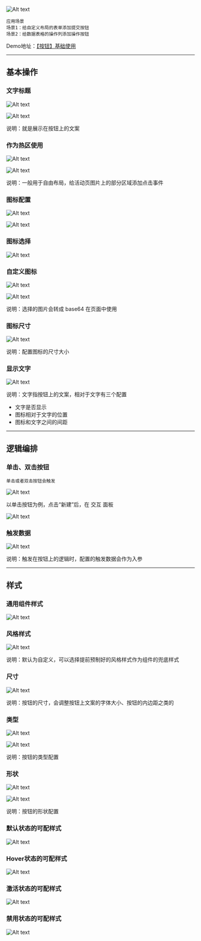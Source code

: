 ![Alt text](img/image.png)

```
应用场景
场景1：给自定义布局的表单添加提交按钮
场景2：给数据表格的操作列添加操作按钮
```
Demo地址：[【按钮】基础使用](https://my.mybricks.world/mybricks-pc-page/index.html?id=473204636033093)

-----
## 基本操作
### 文字标题
![Alt text](img/image-1.png)

![Alt text](img/image-2.png)

说明：就是展示在按钮上的文案

### 作为热区使用
![Alt text](img/image-3.png)

![Alt text](img/image-4.png)

说明：一般用于自由布局，给活动页图片上的部分区域添加点击事件

### 图标配置
![Alt text](img/image-5.png)

![Alt text](img/image-6.png)

### 图标选择
![Alt text](img/image-7.png)

### 自定义图标
![Alt text](img/image-8.png)

![Alt text](img/image-9.png)

说明：选择的图片会转成 base64 在页面中使用

### 图标尺寸
![Alt text](img/image-10.png)

说明：配置图标的尺寸大小

### 显示文字
![Alt text](img/image-11.png)

说明：文字指按钮上的文案，相对于文字有三个配置
- 文字是否显示
- 图标相对于文字的位置
- 图标和文字之间的间距

----
## 逻辑编排
### 单击、双击按钮
```
单击或者双击按钮会触发
```
![Alt text](img/image-12.png)

以单击按钮为例，点击“新建”后，在 交互 面板

![Alt text](img/image-13.png)

### 触发数据
![Alt text](img/image-14.png)

说明：触发在按钮上的逻辑时，配置的触发数据会作为入参

-----

## 样式
### 通用组件样式
![Alt text](img/image-15.png)

### 风格样式
![Alt text](img/image-16.png)

说明：默认为自定义，可以选择提前预制好的风格样式作为组件的兜底样式

### 尺寸
![Alt text](img/image-17.png)

说明：按钮的尺寸，会调整按钮上文案的字体大小、按钮的内边距之类的

### 类型
![Alt text](img/image-18.png)

![Alt text](img/image-19.png)

说明：按钮的类型配置

### 形状
![Alt text](img/image-20.png)

![Alt text](img/image-21.png)

说明：按钮的形状配置

### 默认状态的可配样式
![Alt text](img/image-22.png)

### Hover状态的可配样式
![Alt text](img/image-23.png)

### 激活状态的可配样式
![Alt text](img/image-24.png)

### 禁用状态的可配样式
![Alt text](img/image-25.png)